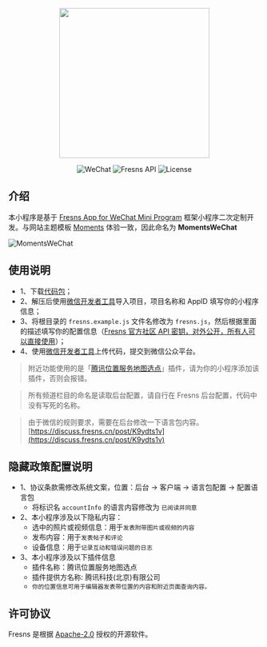 <p align="center"><a href="https://fresns.cn" target="_blank"><img src="https://cdn.fresns.cn/images/logo.png" width="300"></a></p>

<p align="center">
<img src="https://img.shields.io/badge/WeChat-Mini%20Program-blueviolet" alt="WeChat">
<img src="https://img.shields.io/badge/Fresns%20API-2.x-orange" alt="Fresns API">
<img src="https://img.shields.io/badge/License-Apache--2.0-green" alt="License">
</p>

## 介绍

本小程序是基于 [Fresns App for WeChat Mini Program](https://github.com/fresns/wechat) 框架小程序二次定制开发。与网站主题模板 [Moments](https://marketplace.fresns.com/open-source/detail/Moments) 体验一致，因此命名为 **MomentsWeChat**

![MomentsWeChat](https://files.fresns.org/wiki/previews/MomentsWeChat.png)

## 使用说明

- 1、下载[代码包](https://github.com/fresns/wechat-moments/releases)；
- 2、解压后使用[微信开发者工具](https://developers.weixin.qq.com/miniprogram/dev/devtools/download.html)导入项目，项目名称和 AppID 填写你的小程序信息；
- 3、将根目录的 `fresns.example.js` 文件名修改为 `fresns.js`，然后根据里面的描述填写你的配置信息（[Fresns 官方社区 API 密钥，对外公开，所有人可以直接使用](https://discuss.fresns.cn/post/RJ35gFtb)）；
- 4、使用[微信开发者工具](https://developers.weixin.qq.com/miniprogram/dev/devtools/download.html)上传代码，提交到微信公众平台。

> 附近功能使用的是「[腾讯位置服务地图选点](https://mp.weixin.qq.com/wxopen/plugindevdoc?appid=wx76a9a06e5b4e693e&token=&lang=zh_CN)」插件，请为你的小程序添加该插件，否则会报错。

> 所有频道栏目的命名是读取后台配置，请自行在 Fresns 后台配置，代码中没有写死的名称。

> 由于微信的规则要求，需要在后台修改一下语言包内容。[https://discuss.fresns.cn/post/K9ydts1v](https://discuss.fresns.cn/post/K9ydts1v)

## 隐藏政策配置说明

- 1、协议条款需修改系统文案，位置：后台 -> 客户端 -> 语言包配置 -> 配置语言包
    - 将标识名 `accountInfo` 的语言内容修改为 `已阅读并同意`
- 2、本小程序涉及以下隐私内容：
    - 选中的照片或视频信息：用于`发表附带图片或视频的内容`
    - 发布内容：用于`发表帖子和评论`
    - 设备信息：用于`记录互动和错误问题的日志`
- 3、本小程序涉及以下插件信息
    - 插件名称：腾讯位置服务地图选点
    - 插件提供方名称: 腾讯科技(北京)有限公司
    - `你的位置信息可用于编辑器发表带位置的内容和附近页面查询内容。`

## 许可协议

Fresns 是根据 [Apache-2.0](https://opensource.org/licenses/Apache-2.0) 授权的开源软件。
